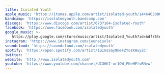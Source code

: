 ```yaml
---
title: Isolated Youth
apple_music: 'https://itunes.apple.com/artist/isolated-youth/1446463380'
bandcamp: 'https://isolatedyouth.bandcamp.com'
discogs: 'https://www.discogs.com/artist/6737164-Isolated-Youth'
facebook: 'https://www.facebook.com/isolatedyouth'
google_music: >-
   https://play.google.com/store/music/artist/Isolated_Youth?id=Adfr5tdytupy4ijmmeozafdt7si
instagram: 'https://www.instagram.com/jeuneisole'
soundcloud: 'https://soundcloud.com/isolatedyouth'
spotify: 'https://open.spotify.com/artist/1uimsSGy9meFZYozKHuyZC'
twitter: ''
website: 'http://www.isolatedyouth.com'
youtube: 'https://www.youtube.com/channel/UC36K7-or1OW_FKeHFfvRNvw'
---
```

